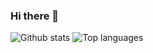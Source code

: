 ### Hi there 👋

<!--
**srivarshithdaladuli/srivarshithdaladuli** is a ✨ _special_ ✨ repository because its `README.md` (this file) appears on your GitHub profile.

Here are some ideas to get you started:

- 🔭 I’m currently working on ...
- 🌱 I’m currently learning ...
- 👯 I’m looking to collaborate on ...
- 🤔 I’m looking for help with ...
- 💬 Ask me about ...
- 📫 How to reach me: ...
- 😄 Pronouns: ...
- ⚡ Fun fact: ...
-->


![Github stats](https://github-readme-stats.vercel.app/api?username=srivarshithdaladuli&count_private=true&show_icons=true&theme=radical)
![Top languages](https://github-readme-stats.vercel.app/api/top-langs/?username=srivarshithdaladuli&show_icons=true&theme=radical)
